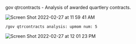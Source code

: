 gov qtrcontracts - Analysis of awarded quartlery contracts.

![Screen Shot 2022-02-27 at 11 59 41 AM](https://user-images.githubusercontent.com/85772166/155897789-8d6e4df9-afd1-4d82-97f6-cec5fe0a6c18.png)

```
/gov qtrcontracts analysis: upmom num: 5
```

![Screen Shot 2022-02-27 at 12 01 23 PM](https://user-images.githubusercontent.com/85772166/155897848-24fee1d2-1b64-44f4-bf64-1d88f39898e4.png)
